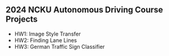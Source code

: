 ## 2024 NCKU Autonomous Driving Course Projects

- HW1: Image Style Transfer
- HW2: Finding Lane Lines
- HW3: German Traffic Sign Classifier
